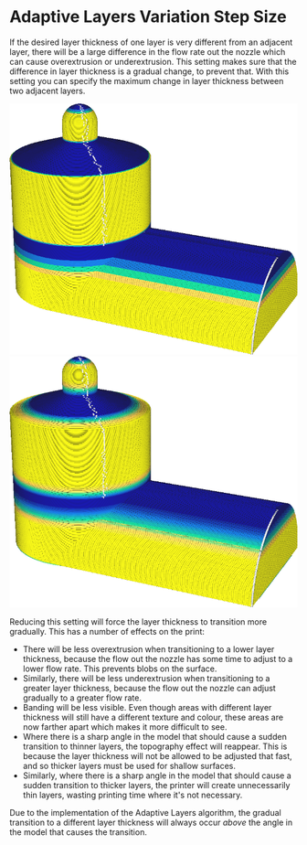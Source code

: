 Adaptive Layers Variation Step Size
====
If the desired layer thickness of one layer is very different from an adjacent layer, there will be a large difference in the flow rate out the nozzle which can cause overextrusion or underextrusion. This setting makes sure that the difference in layer thickness is a gradual change, to prevent that. With this setting you can specify the maximum change in layer thickness between two adjacent layers.

<!--screenshot {
"image_path": "adaptive_layer_height_variation_step_0_05.png",
"models": [{"script": "barn.scad"}],
"camera_position": [-108, -229, 118],
"settings": {
    "adaptive_layer_height_enabled": true,
    "adaptive_layer_height_variation_step": 0.05,
    "layer_height": 0.2
},
"colour_scheme": "layer_thickness",
"colours": 128
}-->
<!--screenshot {
"image_path": "adaptive_layer_height_enabled.png",
"models": [{"script": "barn.scad"}],
"camera_position": [-108, -229, 118],
"settings": {
    "adaptive_layer_height_enabled": true,
    "layer_height": 0.2
},
"colour_scheme": "layer_thickness",
"colours": 128
}-->
![A large step size allows very sudden changes in layer thickness](images/adaptive_layer_height_variation_step_0_05.png)
![A small step size requires changes in layer thickness to be smoother](images/adaptive_layer_height_enabled.png)

Reducing this setting will force the layer thickness to transition more gradually. This has a number of effects on the print:
* There will be less overextrusion when transitioning to a lower layer thickness, because the flow out the nozzle has some time to adjust to a lower flow rate. This prevents blobs on the surface.
* Similarly, there will be less underextrusion when transitioning to a greater layer thickness, because the flow out the nozzle can adjust gradually to a greater flow rate.
* Banding will be less visible. Even though areas with different layer thickness will still have a different texture and colour, these areas are now farther apart which makes it more difficult to see.
* Where there is a sharp angle in the model that should cause a sudden transition to thinner layers, the topography effect will reappear. This is because the layer thickness will not be allowed to be adjusted that fast, and so thicker layers must be used for shallow surfaces.
* Similarly, where there is a sharp angle in the model that should cause a sudden transition to thicker layers, the printer will create unnecessarily thin layers, wasting printing time where it's not necessary.

Due to the implementation of the Adaptive Layers algorithm, the gradual transition to a different layer thickness will always occur *above* the angle in the model that causes the transition.
